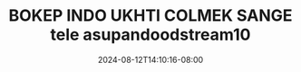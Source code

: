 --- 
title: "BOKEP INDO UKHTI COLMEK SANGE  tele asupandoodstream10"
description: "nonton bokeh BOKEP INDO UKHTI COLMEK SANGE  tele asupandoodstream10 full   terbaru"
date: 2024-08-12T14:10:16-08:00
file_code: "znuvd3fvhf3a"
draft: false
cover: "49ghb84974ry7esy.jpg"
tags: ["BOKEP", "INDO", "UKHTI", "COLMEK", "SANGE", "tele", "bokep-indo", "bokep-viral", "bokep-ig"]
length: 947
fld_id: "1391199"
foldername: ".RARAHUKHTIHIJAB35Video"
categories: [".RARAHUKHTIHIJAB35Video"]
views: 155
---